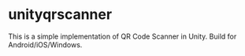 # unityqrscanner

This is a simple implementation of QR Code Scanner in Unity. Build for Android/iOS/Windows.
